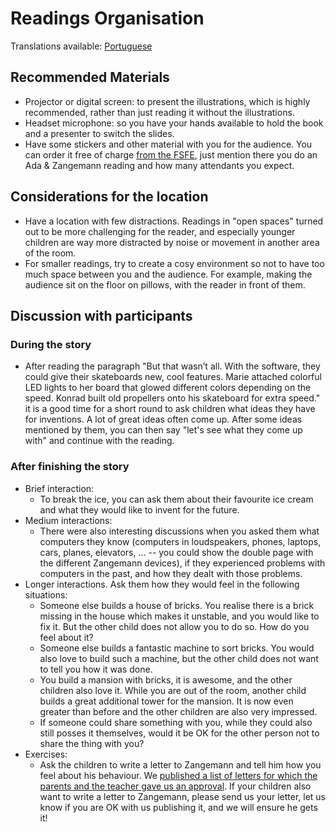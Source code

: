 <!--
SPDX-FileCopyrightText: 2021 Free Software Foundation Europe <https://fsfe.org>

SPDX-License-Identifier: CC-BY-SA-3.0-DE

Version: 1
-->

# Readings Organisation

Translations available: [Portuguese](Readings-Organisation_PT_pt.md)

## Recommended Materials

* Projector or digital screen: to present the illustrations, which is
  highly recommended, rather than just reading it without the illustrations.
* Headset microphone: so you have your hands available to hold the book
  and a presenter to switch the slides.
* Have some stickers and other material with you for the audience. You
  can order it free of charge [from the FSFE](https://fsfe.org/promo),
  just mention there you do an Ada & Zangemann reading and how many
  attendants you expect.

## Considerations for the location

* Have a location with few distractions. Readings in "open spaces"
  turned out to be more challenging for the reader, and especially
  younger children are way more distracted by noise or movement in
  another area of the room.
* For smaller readings, try to create a cosy environment so not to have
  too much space between you and the audience. For example, making the
  audience sit on the floor on pillows, with the reader in front of
  them.

## Discussion with participants

### During the story

* After reading the paragraph "But that wasn’t all. With the software,
  they could give their skateboards new, cool features. Marie attached
  colorful LED lights to her board that glowed different colors
  depending on the speed. Konrad built old propellers onto his
  skateboard for extra speed." it is a good time for a short round to
  ask children what ideas they have for inventions. A lot of great ideas
  often come up. After some ideas mentioned by them, you can then say
  "let's see what they come up with" and continue with the reading.

### After finishing the story

* Brief interaction:
   * To break the ice, you can ask them about their favourite ice cream
     and what they would like to invent for the future.
* Medium interactions:
   * There were also interesting discussions when you asked them what
     computers they know (computers in loudspeakers, phones, laptops,
     cars, planes, elevators, ... -- you could show the double page with
     the different Zangemann devices), if they experienced problems with
     computers in the past, and how they dealt with those problems.
* Longer interactions. Ask them how they would feel in the following
  situations:
   * Someone else builds a house of bricks. You realise there is a
     brick missing in the house which makes it unstable, and you would
     like to fix it. But the other child does not allow you to do so. How
     do you feel about it?
   * Someone else builds a fantastic machine to sort bricks. You would
     also love to build such a machine, but the other child does not want
     to tell you how it was done.
   * You build a mansion with bricks, it is awesome, and the other
     children also love it. While you are out of the room, another child
     builds a great additional tower for the mansion. It is now even
     greater than before and the other children are also very impressed.
   * If someone could share something with you, while they could also
     still posses it themselves, would it be OK for the other person not
     to share the thing with you?
* Exercises:
   * Ask the children to write a letter to Zangemann and tell him how you
     feel about his behaviour. We [published a list of letters for which
     the parents and the teacher gave us an
     approval](https://fsfe.org/activities/ada-zangemann/letters.html).
     If your children also want to write a letter to Zangemann, please
     send us your letter, let us know if you are OK with us publishing
     it, and we will ensure he gets it!
